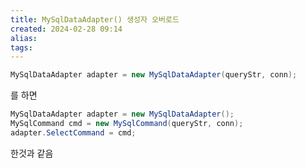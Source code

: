 ```yaml
---
title: MySqlDataAdapter() 생성자 오버로드
created: 2024-02-28 09:14
alias:
tags:
---
```

```csharp
MySqlDataAdapter adapter = new MySqlDataAdapter(queryStr, conn); 
```
를 하면 

```csharp
MySqlDataAdapter adapter = new MySqlDataAdapter();
MySqlCommand cmd = new MySqlCommand(queryStr, conn);
adapter.SelectCommand = cmd; 
```
한것과 같음


